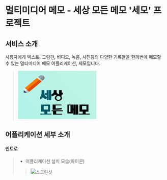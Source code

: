 # 멀티미디어 메모 - 세상 모든 메모 '세모' 프로젝트

## 서비스 소개
사용자에게 텍스트, 그림판, 비디오, 녹음, 사진등의 다양한 기록들을 한꺼번에 메모할 수 있는 멀티미디어 메모 어플리케이션, 세모입니다.
> ![스크린샷](/screenshots/logo_semo.png)

## 어플리케이션 세부 소개
#### 인트로
> - 어플리케이션 설치 모습(아이콘)
> > ![스크린샷](/screenshots/app_01.png)
